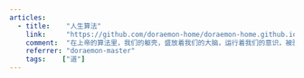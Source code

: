 ```yaml
---
articles:
  - title:    "人生算法"
    link:     "https://github.com/doraemon-home/doraemon-home.github.io/issues/71"
    comment:  "在上帝的算法里，我们的躯壳，盛放着我们的大脑，运行着我们的意识，被驱使于自由意志的那些并不自由的快乐、忧愁。"
    referrer: "doraemon-master"
    tags:    ["道"]
---
```

